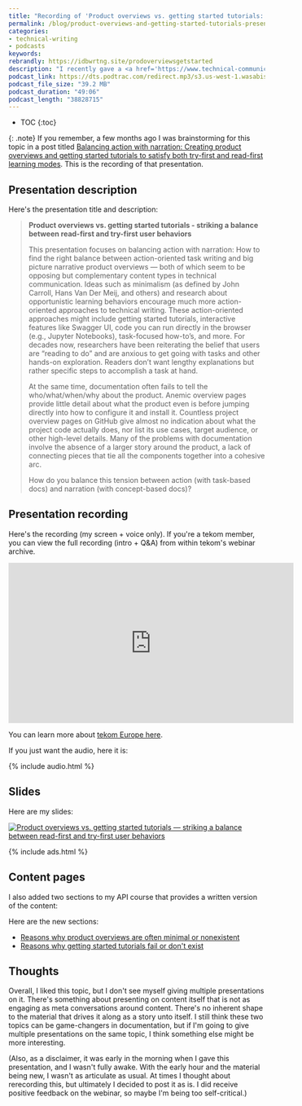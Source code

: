 ```yaml
---
title: "Recording of 'Product overviews vs. getting started tutorials: striking a balance between read-first and try-first user behaviors'"
permalink: /blog/product-overviews-and-getting-started-tutorials-presentation/
categories:
- technical-writing
- podcasts
keywords:
rebrandly: https://idbwrtng.site/prodoverviewsgetstarted
description: "I recently gave a <a href='https://www.technical-communication.org/tekom/webinars/upcoming-webinars?tx_zwbisdreiwebinars_webinar%5Baction%5D=detail&tx_zwbisdreiwebinars_webinar%5Bcontroller%5D=Webinar&tx_zwbisdreiwebinars_webinar%5Bwebinar%5D=68&cHash=b1f684b4bedfe40825c942dd02b5fa45'>webinar to tekom Europe</a> about product overviews and getting started tutorials. The recording and slides are below."
podcast_link: https://dts.podtrac.com/redirect.mp3/s3.us-west-1.wasabisys.com/idbwmedia.com/podcasts/product_overviews_and_tutorials_preso.mp3
podcast_file_size: "39.2 MB"
podcast_duration: "49:06"
podcast_length: "38828715"
---
```


* TOC
{:toc}

{: .note}
If you remember, a few months ago I was brainstorming for this topic in a post titled [Balancing action with narration: Creating product overviews and getting started tutorials to satisfy both try-first and read-first learning modes](/blog/balancing-action-with-narration-create-content-to-satisfy-opportunistic-and-systematic/). This is the recording of that presentation.

## Presentation description

Here's the presentation title and description:

> **Product overviews vs. getting started tutorials - striking a balance between read-first and try-first user behaviors**
>
> This presentation focuses on balancing action with narration: How to find the right balance between action-oriented task writing and big picture narrative product overviews — both of which seem to be opposing but complementary content types in technical communication. Ideas such as minimalism (as defined by John Carroll, Hans Van Der Meij, and others) and research about opportunistic learning behaviors encourage much more action-oriented approaches to technical writing. These action-oriented approaches might include getting started tutorials, interactive features like Swagger UI, code you can run directly in the browser (e.g., Jupyter Notebooks), task-focused how-to’s, and more. For decades now, researchers have been reiterating the belief that users are “reading to do” and are anxious to get going with tasks and other hands-on exploration. Readers don’t want lengthy explanations but rather specific steps to accomplish a task at hand.
>
> At the same time, documentation often fails to tell the who/what/when/why about the product. Anemic overview pages provide little detail about what the product even is before jumping directly into how to configure it and install it. Countless project overview pages on GitHub give almost no indication about what the project code actually does, nor list its use cases, target audience, or other high-level details. Many of the problems with documentation involve the absence of a larger story around the product, a lack of connecting pieces that tie all the components together into a cohesive arc.
>
> How do you balance this tension between action (with task-based docs) and narration (with concept-based docs)?

## Presentation recording

Here's the recording (my screen + voice only). If you're a tekom member, you can view the full recording (intro + Q&A) from within tekom's webinar archive.

<iframe width="560" height="315" src="https://www.youtube.com/embed/s8As7vYg8uU" title="YouTube video player" frameborder="0" allow="accelerometer; autoplay; clipboard-write; encrypted-media; gyroscope; picture-in-picture" allowfullscreen></iframe>

You can learn more about [tekom Europe here](https://www.technical-communication.org/).

If you just want the audio, here it is:

{% include audio.html %}

## Slides

Here are my slides:

<a href="https://idratherbewriting.com/slides/overviews_and_tutorials.html"><img src="{{site.media}}/prodoverviewsthumb.png" alt="Product overviews vs. getting started tutorials &mdash; striking a balance between read-first and try-first user behaviors" /></a>

{% include ads.html %}

## Content pages

I also added two sections to my API course that provides a written version of the content:

Here are the new sections:

* [Reasons why product overviews are often minimal or nonexistent](/learnapidoc/docapis_doc_overview.html#reasons_for_failure)
* [Reasons why getting started tutorials fail or don't exist](/learnapidoc/docapis_doc_getting_started_section.html#reasons_for_failure)

## Thoughts

Overall, I liked this topic, but I don't see myself giving multiple presentations on it. There's something about presenting on content itself that is not as engaging as meta conversations around content. There's no inherent shape to the material that drives it along as a story unto itself. I still think these two topics can be game-changers in documentation, but if I'm going to give multiple presentations on the same topic, I think something else might be more interesting.

(Also, as a disclaimer, it was early in the morning when I gave this presentation, and I wasn't fully awake. With the early hour and the material being new, I wasn't as articulate as usual. At times I thought about rerecording this, but ultimately I decided to post it as is. I did receive positive feedback on the webinar, so maybe I'm being too self-critical.)
